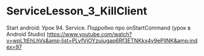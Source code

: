 # ServiceLesson_3_KillClient
Start аndroid: Урок 94. Service. Подробно про onStartCommand (урок в Android Studio) https://www.youtube.com/watch?v=wpL1tEhLhVs&amp;list=PLyfVjOYzujugap6Rf3ETNKkx4v9ePllNK&amp;index=97
